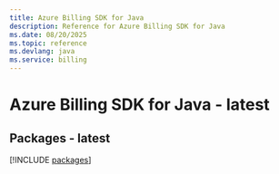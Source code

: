 ```yaml
---
title: Azure Billing SDK for Java
description: Reference for Azure Billing SDK for Java
ms.date: 08/20/2025
ms.topic: reference
ms.devlang: java
ms.service: billing
---
```

# Azure Billing SDK for Java - latest
## Packages - latest
[!INCLUDE [packages](billing-index.md)]